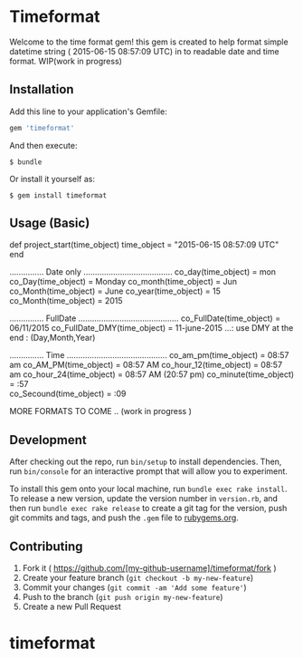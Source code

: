 # Timeformat

Welcome to the time format gem! this gem is created to help format simple datetime string ( 2015-06-15 08:57:09 UTC) in to readable date and time format. WIP(work in progress)

## Installation

Add this line to your application's Gemfile:

```ruby
gem 'timeformat'
```

And then execute:

    $ bundle

Or install it yourself as:

    $ gem install timeformat

## Usage (Basic)

def project_start(time_object)
  time_object = "2015-06-15 08:57:09 UTC"
end


...............      Date only            .......................................
co_day(time_object) = mon                  co_Day(time_object) = Monday
co_month(time_object) = Jun                co_Month(time_object) = June
co_year(time_object) = 15                  co_Month(time_object) = 2015


...............      FullDate              ............................................
co_FullDate(time_object) = 06/11/2015
co_FullDate_DMY(time_object) = 11-june-2015     ...: use DMY at the end : (Day,Month,Year)


...............        Time                ............................................
co_am_pm(time_object) = 08:57 am            co_AM_PM(time_object) = 08:57 AM
co_hour_12(time_object) = 08:57 am          co_hour_24(time_object) = 08:57 AM (20:57 pm)
co_minute(time_object) = :57          
co_Secound(time_object) = :09 


MORE FORMATS TO COME ..  (work in progress )


## Development

After checking out the repo, run `bin/setup` to install dependencies. Then, run `bin/console` for an interactive prompt that will allow you to experiment.

To install this gem onto your local machine, run `bundle exec rake install`. To release a new version, update the version number in `version.rb`, and then run `bundle exec rake release` to create a git tag for the version, push git commits and tags, and push the `.gem` file to [rubygems.org](https://rubygems.org).

## Contributing

1. Fork it ( https://github.com/[my-github-username]/timeformat/fork )
2. Create your feature branch (`git checkout -b my-new-feature`)
3. Commit your changes (`git commit -am 'Add some feature'`)
4. Push to the branch (`git push origin my-new-feature`)
5. Create a new Pull Request
# timeformat

